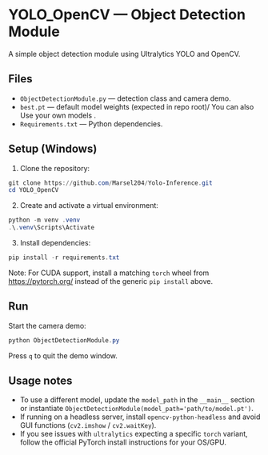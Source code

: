 # YOLO_OpenCV — Object Detection Module

A simple object detection module using Ultralytics YOLO and OpenCV.

## Files
- `ObjectDetectionModule.py` — detection class and camera demo.
- `best.pt` — default model weights (expected in repo root)/ You can also Use your own models .
- `Requirements.txt` — Python dependencies.

## Setup (Windows)

1. Clone the repository:
```powershell
git clone https://github.com/Marsel204/Yolo-Inference.git
cd YOLO_OpenCV
```
2. Create and activate a virtual environment:
```powershell
python -m venv .venv
.\.venv\Scripts\Activate
```
3. Install dependencies:
```powershell
pip install -r requirements.txt
```
Note: For CUDA support, install a matching `torch` wheel from https://pytorch.org/ instead of the generic `pip install` above.

## Run
Start the camera demo:
```powershell
python ObjectDetectionModule.py
```
Press `q` to quit the demo window.

## Usage notes
- To use a different model, update the `model_path` in the `__main__` section or instantiate `ObjectDetectionModule(model_path='path/to/model.pt')`.
- If running on a headless server, install `opencv-python-headless` and avoid GUI functions (`cv2.imshow` / `cv2.waitKey`).
- If you see issues with `ultralytics` expecting a specific `torch` variant, follow the official PyTorch install instructions for your OS/GPU.